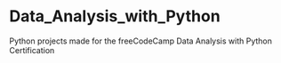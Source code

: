 # Data_Analysis_with_Python
Python projects made for the freeCodeCamp Data Analysis with Python Certification
